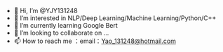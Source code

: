 - 👋 Hi, I’m @YJY131248
- 👀 I’m interested in NLP/Deep Learning/Machine Learning/Python/C++
- 🌱 I’m currently learning Google Bert
- 💞️ I’m looking to collaborate on ...
- 📫 How to reach me ：email：Yao_131248@hotmail.com

<!---
YJY131248/YJY131248 is a ✨ special ✨ repository because its `README.md` (this file) appears on your GitHub profile.
You can click the Preview link to take a look at your changes.
--->
